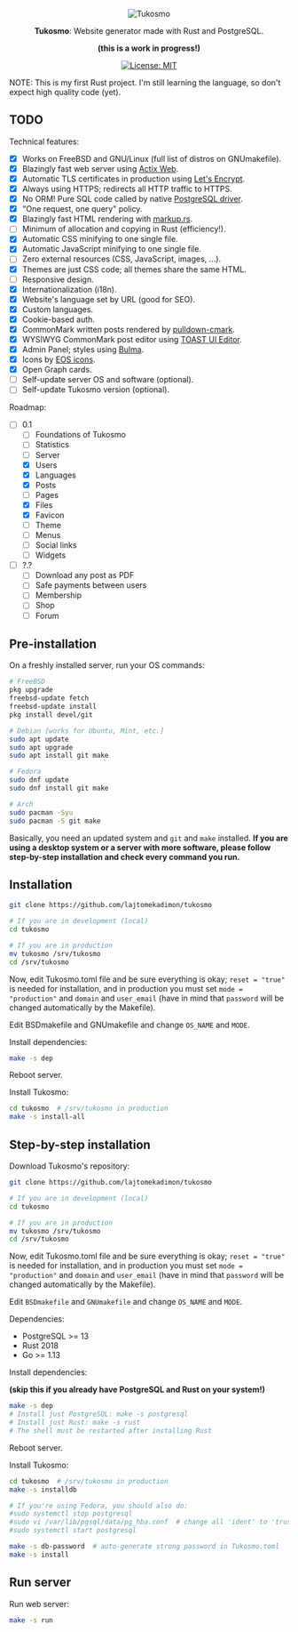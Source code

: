 <div align="center">

![Tukosmo](./static/faviconadmin/favicon-96x96.png)

**Tukosmo**: Website generator made with Rust and PostgreSQL.

**(this is a work in progress!)**

[![License: MIT](
https://img.shields.io/badge/License-MIT-blue.svg)](
https://github.com/lajtomekadimon/tukosmo/blob/main/LICENSE)

</div>

NOTE: This is my first Rust project. I'm still learning the language, so
don't expect high quality code (yet).

## TODO

Technical features:

- [x] Works on FreeBSD and GNU/Linux (full list of distros on GNUmakefile).
- [x] Blazingly fast web server using [Actix Web](
https://github.com/actix/actix-web).
- [x] Automatic TLS certificates in production using [Let's Encrypt](
https://letsencrypt.org).
- [x] Always using HTTPS; redirects all HTTP traffic to HTTPS.
- [x] No ORM! Pure SQL code called by native [PostgreSQL driver](
https://github.com/sfackler/rust-postgres).
- [x] "One request, one query" policy.
- [x] Blazingly fast HTML rendering with [markup.rs](
https://github.com/utkarshkukreti/markup.rs).
- [ ] Minimum of allocation and copying in Rust (efficiency!).
- [x] Automatic CSS minifying to one single file.
- [x] Automatic JavaScript minifying to one single file.
- [ ] Zero external resources (CSS, JavaScript, images, ...).
- [x] Themes are just CSS code; all themes share the same HTML.
- [ ] Responsive design.
- [x] Internationalization (i18n).
- [x] Website's language set by URL (good for SEO).
- [x] Custom languages.
- [x] Cookie-based auth.
- [x] CommonMark written posts rendered by [pulldown-cmark](
https://github.com/raphlinus/pulldown-cmark).
- [x] WYSIWYG CommonMark post editor using [TOAST UI Editor](
https://github.com/nhn/tui.editor).
- [x] Admin Panel; styles using [Bulma](https://bulma.io/).
- [x] Icons by [EOS icons](https://eos-icons.com/).
- [x] Open Graph cards.
- [ ] Self-update server OS and software (optional).
- [ ] Self-update Tukosmo version (optional).

Roadmap:

- [ ] 0.1
    - [ ] Foundations of Tukosmo
    - [ ] Statistics
    - [ ] Server
    - [x] Users
    - [x] Languages
    - [x] Posts
    - [ ] Pages
    - [x] Files
    - [x] Favicon
    - [ ] Theme
    - [ ] Menus
    - [ ] Social links
    - [ ] Widgets
- [ ] ?.?
    - [ ] Download any post as PDF
    - [ ] Safe payments between users
    - [ ] Membership
    - [ ] Shop
    - [ ] Forum

## Pre-installation

On a freshly installed server, run your OS commands:

```sh
# FreeBSD
pkg upgrade
freebsd-update fetch
freebsd-update install
pkg install devel/git

# Debian [works for Ubuntu, Mint, etc.]
sudo apt update
sudo apt upgrade
sudo apt install git make

# Fedora
sudo dnf update
sudo dnf install git make

# Arch
sudo pacman -Syu
sudo pacman -S git make
```

Basically, you need an updated system and `git` and `make` installed.
**If you are using a desktop system or a server with more software,
please follow step-by-step installation and check every command you run.**

## Installation

```sh
git clone https://github.com/lajtomekadimon/tukosmo

# If you are in development (local)
cd tukosmo

# If you are in production
mv tukosmo /srv/tukosmo
cd /srv/tukosmo
```

Now, edit Tukosmo.toml file and be sure everything is okay;
`reset = "true"` is needed for installation, and in production you must set
`mode = "production"` and `domain` and `user_email` (have in mind that
`password` will be changed automatically by the Makefile).

Edit BSDmakefile and GNUmakefile and change `OS_NAME` and `MODE`.

Install dependencies:

```sh
make -s dep
```

Reboot server.

Install Tukosmo:

```sh
cd tukosmo  # /srv/tukosmo in production
make -s install-all
```

## Step-by-step installation

Download Tukosmo's repository:

```sh
git clone https://github.com/lajtomekadimon/tukosmo

# If you are in development (local)
cd tukosmo

# If you are in production
mv tukosmo /srv/tukosmo
cd /srv/tukosmo
```

Now, edit Tukosmo.toml file and be sure everything is okay;
`reset = "true"` is needed for installation, and in production you must set
`mode = "production"` and `domain` and `user_email` (have in mind that
`password` will be changed automatically by the Makefile).

Edit `BSDmakefile` and `GNUmakefile` and change `OS_NAME` and `MODE`.

Dependencies:

- PostgreSQL >= 13
- Rust 2018
- Go >= 1.13

Install dependencies:

**(skip this if you already have PostgreSQL and Rust on your system!)**

```sh
make -s dep
# Install just PostgreSQL: make -s postgresql
# Install just Rust: make -s rust
# The shell must be restarted after installing Rust
```

Reboot server.

Install Tukosmo:

```sh
cd tukosmo  # /srv/tukosmo in production
make -s installdb

# If you're using Fedora, you should also do:
#sudo systemctl stop postgresql
#sudo vi /var/lib/pgsql/data/pg_hba.conf  # change all 'ident' to 'trust'
#sudo systemctl start postgresql

make -s db-password  # auto-generate strong password in Tukosmo.toml
make -s install
```

## Run server

Run web server:

```sh
make -s run
```
